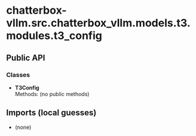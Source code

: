 # chatterbox-vllm.src.chatterbox_vllm.models.t3.modules.t3_config

## Public API

### Classes
- **T3Config**  
  Methods: (no public methods)

## Imports (local guesses)
- (none)